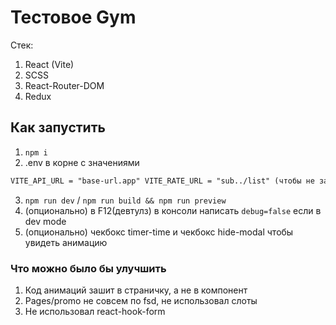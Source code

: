 # Тестовое Gym

Стек:

1. React (Vite)
2. SCSS
3. React-Router-DOM
4. Redux

## Как запустить

1. `npm i`
2. .env в корне с значениями

```md
VITE_API_URL = "base-url.app" VITE_RATE_URL = "sub../list" (чтобы не заиндексировалась ваша апи)
```

3. `npm run dev` / `npm run build && npm run preview`
4. (опционально) в F12(девтулз) в консоли написать `debug=false` если в dev mode
5. (опционально) чекбокс timer-time и чекбокс hide-modal чтобы увидеть анимацию

### Что можно было бы улучшить

1. Код анимаций зашит в страничку, а не в компонент
2. Pages/promo не совсем по fsd, не использовал слоты
3. Не использовал react-hook-form
